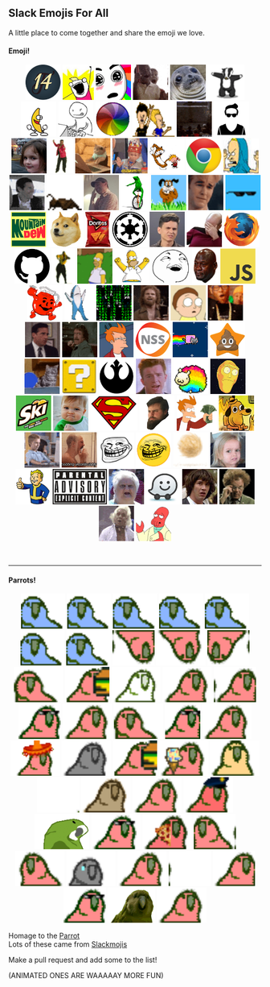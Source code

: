 ## Slack Emojis For All  

A little place to come together and share the emoji we love.

<h4>Emoji!</h4>
<p align="center">
  <img src="/Emojis/14.png" height="70"               alt="Cohort14" style/> 
  <img src="/Emojis/all_the_things.jpg" height="70"   alt="all_the_things"/> 
  <img src="/Emojis/amaze.gif" height="70"            alt="amaze"/> 
  <img src="/Emojis/awesome.gif" height="70"          alt="awesome"/> 
  <img src="/Emojis/awkwardSeal.jpg" height="70"      alt="awkwardSeal"/> 
  <img src="/Emojis/badger.gif" height="70"           alt="badger"/> 
  <img src="/Emojis/bananaDance.gif" height="70"      alt="bananaDance"/> 
  <img src="/Emojis/bang.gif" height="70"             alt="bang"/> 
  <img src="/Emojis/beachball.gif" height="70"        alt="beachball"/> 
  <img src="/Emojis/beavisNbutthead.gif" height="70"  alt="beavisNbutthead"/> 
  <img src="/Emojis/bees.gif" height="70"             alt="bees"/>   
  <img src="/Emojis/bro.png" height="70"              alt="bro"/>
  <img src="/Emojis/burnitdown.png" height="70"       alt="burnitdown"/>
  <img src="/Emojis/carltonDance.gif" height="70"     alt="carltonDance"/> 
  <img src="/Emojis/cattype.gif" height="70"          alt="cattype"/> 
  <img src="/Emojis/celebrate.gif" height="70"        alt="celebrate"/> 
  <img src="/Emojis/CHDance.gif" height="70"          alt="CHDance"/> 
  <img src="/Emojis/chrome.png" height="70"           alt="chrome"/> 
  <img src="/Emojis/cornholio.png" height="70"        alt="cornholio"/> 
  <img src="/Emojis/cray.gif" height="70"             alt="cray"/> 
  <img src="/Emojis/cricket.gif" height="70"          alt="cricket"/> 
  <img src="/Emojis/dadJoke.jpg" height="70"          alt="dadJoke"/> 
  <img src="/Emojis/datboi.gif" height="70"           alt="datboi"/> 
  <img src="/Emojis/dawg.gif" height="70"             alt="dawg"/> 
  <img src="/Emojis/dawsoncry.gif" height="70"        alt="dawsoncry"/> 
  <img src="/Emojis/dealwithit.gif" height="70"       alt="dealwithit"/> 
  <img src="/Emojis/DEWD.jpg" height="70"             alt="DEWD"/> 
  <img src="/Emojis/doge.png" height="70"             alt="doge"/> 
  <img src="/Emojis/doritos.png" height="70"          alt="doritos"/> 
  <img src="/Emojis/empire.png" height="70"           alt="empire"/> 
  <img src="/Emojis/eww.jpg" height="70"              alt="eww"/> 
  <img src="/Emojis/facepalm.png" height="70"         alt="facepalm"/> 
  <img src="/Emojis/firefox.png" height="70"          alt="firefox"/> 
  <img src="/Emojis/git.png" height="70"              alt="git"/> 
  <img src="/Emojis/hammerTime.gif" height="70"       alt="hammerTime"/> 
  <img src="/Emojis/homerDisappear.gif" height="70"   alt="homerDisappear"/> 
  <img src="/Emojis/homerwoo.png" height="70"         alt="homerwoo"/> 
  <img src="/Emojis/iSeeWhatYouDidThere.png" height="70" alt="iSeeWhatYouDidThere"/> 
  <img src="/Emojis/jordanCry.png" height="70"        alt="jordanCry"/> 
  <img src="/Emojis/js.png" height="70"               alt="js"/> 
  <img src="/Emojis/koolAid.png" height="70"          alt="koolAid"/> 
  <img src="/Emojis/leftShark.gif" height="70"        alt="leftShark"/> 
  <img src="/Emojis/matrix.gif" height="70"           alt="matrix"/> 
  <img src="/Emojis/morecowbellplz.gif" height="70"   alt="morecowbellplz"/> 
  <img src="/Emojis/morty.gif" height="70"            alt="morty"/> 
  <img src="/Emojis/noice.gif" height="70"            alt="noice"/> 
  <img src="/Emojis/nooo.gif" height="70"             alt="nooo"/> 
  <img src="/Emojis/norrispunch.gif" height="70"      alt="norrispunch"/> 
  <img src="/Emojis/notSure.jpg" height="70"          alt="notSure"/> 
  <img src="/Emojis/nss.png" height="70"              alt="nss"/> 
  <img src="/Emojis/nyanCat.gif" height="70"          alt="nyanCat"/> 
  <img src="/Emojis/poopstar.png" height="70"         alt="poopstar"/>
  <img src="/Emojis/forever-cat-pong.gif" height="70" alt="pong"/>
  <img src="/Emojis/question.gif" height="70"         alt="question"/> 
  <img src="/Emojis/rebel.png" height="70"            alt="rebel"/> 
  <img src="/Emojis/rick.jpg" height="70"             alt="rick"/> 
  <img src="/Emojis/sheepy.gif" height="70"           alt="sheepy"/> 
  <img src="/Emojis/showMeWhatYouGot.png" height="70" alt="showMeWhatYouGot"/> 
  <img src="/Emojis/skiski.JPG" height="70"           alt="skiski"/> 
  <img src="/Emojis/successKid.png" height="70"       alt="successKid"/> 
  <img src="/Emojis/superman.png" height="70"         alt="superman"/> 
  <img src="/Emojis/swann.gif" height="70"            alt="swann"/> 
  <img src="/Emojis/takeMyMoney.png" height="70"      alt="takeMyMoney"/> 
  <img src="/Emojis/thisisfine.png" height="70"       alt="thisisfine"/> 
  <img src="/Emojis/thumbsup.gif" height="70"         alt="thumbsup"/> 
  <img src="/Emojis/tobiasCry.gif" height="70"        alt="tobiasCry"/> 
  <img src="/Emojis/troll.png" height="70"            alt="troll"/> 
  <img src="/Emojis/trollmoji.png" height="70"        alt="trollmoji"/>
  <img src="/Emojis/tumbleweed.gif" height="70"       alt="tumbleweed"/> 
  <img src="/Emojis/uhhh.gif" height="70"             alt="uhh"/> 
  <img src="/Emojis/vaultboy.png" height="70"         alt="vaultboy"/> 
  <img src="/Emojis/warning.png" height="70"          alt="warning"/> 
  <img src="/Emojis/wat.png" height="70"              alt="wat"/> 
  <img src="/Emojis/waze.png" height="70"             alt="waze"/> 
  <img src="/Emojis/whoa.jpg" height="70"             alt="whoa"/> 
  <img src="/Emojis/winkwink.gif" height="70"         alt="winkwink"/> 
  <img src="/Emojis/woo.gif" height="70"              alt="woo"/> 
  <img src="/Emojis/zoidberg.png" height="70"         alt="zoidberg"/> 
</p>

<br/><hr/>

<h4>Parrots!</h4>
<p align="center">
  <img src="/Emojis/parrotwave1.gif" height="70"                alt="parrotwave1"/> 
  <img src="/Emojis/parrotwave2.gif" height="70"                alt="parrotwave2"/> 
  <img src="/Emojis/parrotwave3.gif" height="70"                alt="parrotwave3"/> 
  <img src="/Emojis/parrotwave4.gif" height="70"                alt="parrotwave4"/> 
  <img src="/Emojis/parrotwave5.gif" height="70"                alt="parrotwave5"/> 
  <img src="/Emojis/parrotwave6.gif" height="70"                alt="parrotwave6"/> 
  <img src="/Emojis/parrotwave7.gif" height="70"                alt="parrotwave7"/> 
  <img src="/Emojis/aussiecongaparrot.gif" height="70"          alt="aussiecongaparrot"/> 
  <img src="/Emojis/aussieparrot.gif" height="70"               alt="aussieparrot"/> 
  <img src="/Emojis/aussiereversecongaparrot.gif" height="70"   alt="aussiereversecongaparrot"/> 
  <img src="/Emojis/boredparrot.gif" height="70"                alt="boredparrot"/> 
  <img src="/Emojis/burgerParrot.gif" height="70"               alt="burgerParrot"/>
  <img src="/Emojis/chillparrot.gif" height="70"                alt="chillparrot"/> 
  <img src="/Emojis/confusedparrot.gif" height="70"             alt="confusedparrot"/> 
  <img src="/Emojis/congaparrot.gif" height="70"                alt="congaparrot"/> 
  <img src="/Emojis/congapartyparrot.gif" height="70"           alt="congapartyparrot"/> 
  <img src="/Emojis/dealParrot2.gif" height="70"                alt="dealParrot2"/>
  <img src="/Emojis/dealwithitparrot.gif" height="70"           alt="dealwithitparrot"/> 
  <img src="/Emojis/explodyparrot.gif" height="70"              alt="explodyparrot"/> 
  <img src="/Emojis/fastparrot.gif" height="70"                 alt="fastparrot"/> 
  <img src="/Emojis/fiestaparrot.gif" height="70"               alt="fiestaparrot"/> 
  <img src="/Emojis/gothparrot.gif" height="70"                 alt="gothparrot"/> 
  <img src="/Emojis/hamburgerparrot.gif" height="70"            alt="hamburgerparrot"/> 
  <img src="/Emojis/ice-cream-parrot.gif" height="70"           alt="parrot"/> 
  <img src="/Emojis/middleparrot.gif" height="70"               alt="middleparrot"/> 
  <img src="/Emojis/moonwalkingparrot.gif" height="70"          alt="moonwalkingparrot"/> 
  <img src="/Emojis/oldtimeyparrot.gif" height="70"             alt="oldtimeyparrot"/> 
  <img src="/Emojis/parrot.gif" height="70"                     alt="parrot"/> 
  <img src="/Emojis/parrotcop.gif" height="70"                  alt="parrotcop"/> 
  <img src="/Emojis/parrotdad.gif" height="70"                  alt="parrotdad"/> 
  <img src="/Emojis/partyparrot.gif" height="70"                alt="partyparrot"/> 
  <img src="/Emojis/pizzaparrot.gif" height="70"                alt="pizzaparrot"/> 
  <img src="/Emojis/reversecongaparrot.gif" height="70"         alt="reversecongaparrot"/> 
  <img src="/Emojis/rightparrot.gif" height="70"                alt="rightparrot"/> 
  <img src="/Emojis/sadparrot.gif" height="70"                  alt="sadparrot"/> 
  <img src="/Emojis/sassyparrot.gif" height="70"                alt="sassyparrot"/> 
  <img src="/Emojis/shufflefurtherparrot.gif" height="70"       alt="shufflefurtherparrot"/> 
  <img src="/Emojis/shuffleparrot.gif" height="70"              alt="shuffleparrot"/> 
  <img src="/Emojis/shufflepartyparrot.gif" height="70"         alt="shufflepartyparrot"/> 
  <img src="/Emojis/sirocco.gif" height="70"                    alt="sirocco"/> 
  <img src="/Emojis/slowparrot.gif" height="70"                 alt="slowparrot"/> 
</p>

Homage to the [Parrot](http://cultofthepartyparrot.com/)  
Lots of these came from [Slackmojis](https://slackmojis.com/)  

Make a pull request and add some to the list!  

(ANIMATED ONES ARE WAAAAAY MORE FUN)  
